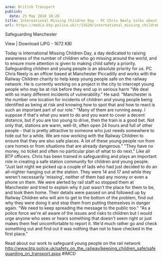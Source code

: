 ```yaml
area: British Transport
publish:
  date: 25 May 2018 10:28
title: International Missing Children Day - PC Chris Neely talks about his work safeguarding young people in Manchester
url: https://media.btp.police.uk/r/15520/international_missing_children_day_-_pc_chris_nee
```

Safeguarding Manchester

View | Download (JPG - 1672 KB)

Today is International Missing Children Day, a day dedicated to raising awareness of the number of children who go missing around the world, and to ensure more attention is given to making child safety a priority.
Safeguarding children and young people is an absolute priority for us.
PC Chris Neely is an officer based at Manchester Piccadilly and works with the Railway Children charity to help keep young people safe on the railway network. He is currently working on a project in the city to intercept young people who may be at risk before they end up in serious harm
"We deal with so many different incidents of vulnerability."
He said: "Manchester is the number one location for incidents of children and young people being identified as being at risk and knowing how to spot that and how to react is such an important part of our role."
"Many of them are running away. I suppose if that's what you want to do and you want to cover a decent distance, but if you are too young to drive, then the train is a good bet. Not only that, stations are warm, well-lit, often open 24 hours and full of other people - that is pretty attractive to someone who just needs somewhere to hide out for a while. We are now working with the Railway Children to ensure that they are also safe places. A lot of these young people run from care homes or from situations that are already dangerous."
"They have no money, no ticket and often no particular plan of what to do next."
Like all BTP officers. Chris has been trained in safeguarding and plays an important role in creating a safe station community for children and young people.
 "Just last night we picked up a couple of lads who had just decided to do an all-nighter hanging out at the station. They were 14 and 17 and while they weren't necessarily 'missing', neither of them had any money or even a phone on them. We were alerted by rail staff so stopped them at Manchester and tried to explain why it just wasn't the place for them to be, and took them home. Their details were passed on and followed up by Railway Children who will aim to get to the bottom of the problem, find out why they were doing it and stop them from putting themselves in danger again.
"We need to keep spreading the message to the public too."
"As a police force we're all aware of the issues and risks to children but I would urge anyone who sees or hears something that doesn't seem right or just makes them feel uncomfortable to report it. We'd much rather go and check something out and find out it was nothing than not to have checked in the first place."

Read about our work to safeguard young people on the rail network
http://www.btp.police.uk/safety_on_the_railway/keeping_children_safe/safeguarding_on_transport.aspx
#IMCD
